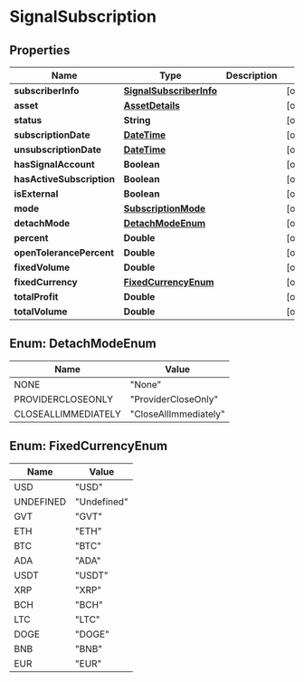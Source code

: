 # SignalSubscription

## Properties
Name | Type | Description | Notes
------------ | ------------- | ------------- | -------------
**subscriberInfo** | [**SignalSubscriberInfo**](SignalSubscriberInfo.md) |  |  [optional]
**asset** | [**AssetDetails**](AssetDetails.md) |  |  [optional]
**status** | **String** |  |  [optional]
**subscriptionDate** | [**DateTime**](DateTime.md) |  |  [optional]
**unsubscriptionDate** | [**DateTime**](DateTime.md) |  |  [optional]
**hasSignalAccount** | **Boolean** |  |  [optional]
**hasActiveSubscription** | **Boolean** |  |  [optional]
**isExternal** | **Boolean** |  |  [optional]
**mode** | [**SubscriptionMode**](SubscriptionMode.md) |  |  [optional]
**detachMode** | [**DetachModeEnum**](#DetachModeEnum) |  |  [optional]
**percent** | **Double** |  |  [optional]
**openTolerancePercent** | **Double** |  |  [optional]
**fixedVolume** | **Double** |  |  [optional]
**fixedCurrency** | [**FixedCurrencyEnum**](#FixedCurrencyEnum) |  |  [optional]
**totalProfit** | **Double** |  |  [optional]
**totalVolume** | **Double** |  |  [optional]

<a name="DetachModeEnum"></a>
## Enum: DetachModeEnum
Name | Value
---- | -----
NONE | &quot;None&quot;
PROVIDERCLOSEONLY | &quot;ProviderCloseOnly&quot;
CLOSEALLIMMEDIATELY | &quot;CloseAllImmediately&quot;

<a name="FixedCurrencyEnum"></a>
## Enum: FixedCurrencyEnum
Name | Value
---- | -----
USD | &quot;USD&quot;
UNDEFINED | &quot;Undefined&quot;
GVT | &quot;GVT&quot;
ETH | &quot;ETH&quot;
BTC | &quot;BTC&quot;
ADA | &quot;ADA&quot;
USDT | &quot;USDT&quot;
XRP | &quot;XRP&quot;
BCH | &quot;BCH&quot;
LTC | &quot;LTC&quot;
DOGE | &quot;DOGE&quot;
BNB | &quot;BNB&quot;
EUR | &quot;EUR&quot;
